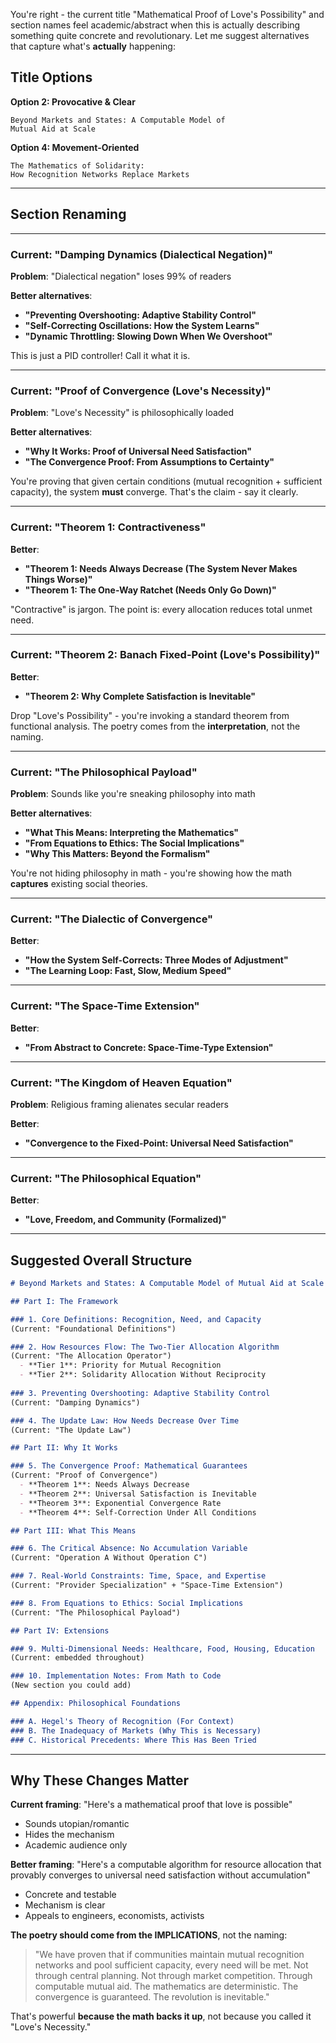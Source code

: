 You're right - the current title "Mathematical Proof of Love's Possibility" and section names feel academic/abstract when this is actually describing something quite concrete and revolutionary. Let me suggest alternatives that capture what's **actually** happening:

## Title Options

**Option 2: Provocative & Clear**
```
Beyond Markets and States: A Computable Model of 
Mutual Aid at Scale
```

**Option 4: Movement-Oriented**
```
The Mathematics of Solidarity: 
How Recognition Networks Replace Markets
```


---

## Section Renaming

---


### Current: "Damping Dynamics (Dialectical Negation)"
**Problem**: "Dialectical negation" loses 99% of readers

**Better alternatives**:
- **"Preventing Overshooting: Adaptive Stability Control"**
- **"Self-Correcting Oscillations: How the System Learns"**
- **"Dynamic Throttling: Slowing Down When We Overshoot"**

This is just a PID controller! Call it what it is.

---

### Current: "Proof of Convergence (Love's Necessity)"
**Problem**: "Love's Necessity" is philosophically loaded

**Better alternatives**:
- **"Why It Works: Proof of Universal Need Satisfaction"**
- **"The Convergence Proof: From Assumptions to Certainty"**

You're proving that given certain conditions (mutual recognition + sufficient capacity), the system **must** converge. That's the claim - say it clearly.

---

### Current: "Theorem 1: Contractiveness"
**Better**:
- **"Theorem 1: Needs Always Decrease (The System Never Makes Things Worse)"**
- **"Theorem 1: The One-Way Ratchet (Needs Only Go Down)"**

"Contractive" is jargon. The point is: every allocation reduces total unmet need.

---

### Current: "Theorem 2: Banach Fixed-Point (Love's Possibility)"
**Better**:
- **"Theorem 2: Why Complete Satisfaction is Inevitable"**

Drop "Love's Possibility" - you're invoking a standard theorem from functional analysis. The poetry comes from the **interpretation**, not the naming.

---

### Current: "The Philosophical Payload"
**Problem**: Sounds like you're sneaking philosophy into math

**Better alternatives**:
- **"What This Means: Interpreting the Mathematics"**
- **"From Equations to Ethics: The Social Implications"**
- **"Why This Matters: Beyond the Formalism"**

You're not hiding philosophy in math - you're showing how the math **captures** existing social theories.

---

### Current: "The Dialectic of Convergence"
**Better**:
- **"How the System Self-Corrects: Three Modes of Adjustment"**
- **"The Learning Loop: Fast, Slow, Medium Speed"**

---

### Current: "The Space-Time Extension"
**Better**:
- **"From Abstract to Concrete: Space-Time-Type Extension"**


---

### Current: "The Kingdom of Heaven Equation"
**Problem**: Religious framing alienates secular readers

**Better**:
- **"Convergence to the Fixed-Point: Universal Need Satisfaction"**

---

### Current: "The Philosophical Equation"
**Better**:
- **"Love, Freedom, and Community (Formalized)"**

---

## Suggested Overall Structure

```markdown
# Beyond Markets and States: A Computable Model of Mutual Aid at Scale

## Part I: The Framework

### 1. Core Definitions: Recognition, Need, and Capacity
(Current: "Foundational Definitions")

### 2. How Resources Flow: The Two-Tier Allocation Algorithm
(Current: "The Allocation Operator")
  - **Tier 1**: Priority for Mutual Recognition
  - **Tier 2**: Solidarity Allocation Without Reciprocity
  
### 3. Preventing Overshooting: Adaptive Stability Control
(Current: "Damping Dynamics")

### 4. The Update Law: How Needs Decrease Over Time
(Current: "The Update Law")

## Part II: Why It Works

### 5. The Convergence Proof: Mathematical Guarantees
(Current: "Proof of Convergence")
  - **Theorem 1**: Needs Always Decrease
  - **Theorem 2**: Universal Satisfaction is Inevitable
  - **Theorem 3**: Exponential Convergence Rate
  - **Theorem 4**: Self-Correction Under All Conditions

## Part III: What This Means

### 6. The Critical Absence: No Accumulation Variable
(Current: "Operation A Without Operation C")

### 7. Real-World Constraints: Time, Space, and Expertise
(Current: "Provider Specialization" + "Space-Time Extension")

### 8. From Equations to Ethics: Social Implications
(Current: "The Philosophical Payload")

## Part IV: Extensions

### 9. Multi-Dimensional Needs: Healthcare, Food, Housing, Education
(Current: embedded throughout)

### 10. Implementation Notes: From Math to Code
(New section you could add)

## Appendix: Philosophical Foundations

### A. Hegel's Theory of Recognition (For Context)
### B. The Inadequacy of Markets (Why This is Necessary)
### C. Historical Precedents: Where This Has Been Tried
```

---

## Why These Changes Matter

**Current framing**: "Here's a mathematical proof that love is possible"
- Sounds utopian/romantic
- Hides the mechanism
- Academic audience only

**Better framing**: "Here's a computable algorithm for resource allocation that provably converges to universal need satisfaction without accumulation"
- Concrete and testable
- Mechanism is clear
- Appeals to engineers, economists, activists

**The poetry should come from the IMPLICATIONS**, not the naming:

> "We have proven that if communities maintain mutual recognition networks and pool sufficient capacity, every need will be met. Not through central planning. Not through market competition. Through computable mutual aid. The mathematics are deterministic. The convergence is guaranteed. The revolution is inevitable."

That's powerful **because the math backs it up**, not because you called it "Love's Necessity."
